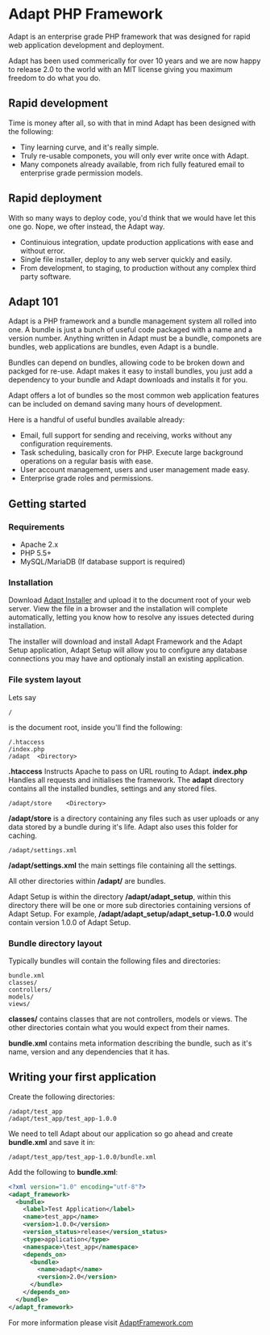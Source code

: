 # Adapt PHP Framework
Adapt is an enterprise grade PHP framework that was designed for rapid web application development and deployment.

Adapt has been used commerically for over 10 years and we are now happy to release 2.0 to the world with an MIT license giving you maximum freedom to do what you do.

## Rapid development
Time is money after all, so with that in mind Adapt has been designed with the following:
* Tiny learning curve, and it's really simple.
* Truly re-usable componets, you will only ever write once with Adapt.
* Many componets already available, from rich fully featured email to enterprise grade permission models.

## Rapid deployment
With so many ways to deploy code, you'd think that we would have let this one go. Nope, we ofter instead, the Adapt way.
* Continuious integration, update production applications with ease and without error.
* Single file installer, deploy to any web server quickly and easily.
* From development, to staging, to production without any complex third party software.

## Adapt 101
Adapt is a PHP framework and a bundle management system all rolled into one. A bundle is just a bunch of useful code packaged with a name and a version number.  Anything written in Adapt must be a bundle, componets are bundles, web applications are bundles, even Adapt is a bundle.

Bundles can depend on bundles, allowing code to be broken down and packged for re-use.  Adapt makes it easy to install bundles, you just add a dependency to your bundle and Adapt downloads and installs it for you.

Adapt offers a lot of bundles so the most common web application features can be included on demand saving many hours of development.

Here is a handful of useful bundles available already:
* Email, full support for sending and receiving, works without any configuration requirements.
* Task scheduling, basically cron for PHP.  Execute large background operations on a regular basis with ease.
* User account management, users and user management made easy.
* Enterprise grade roles and permissions.

## Getting started
### Requirements
* Apache 2.x
* PHP 5.5+
* MySQL/MariaDB (If database support is required)

### Installation
Download [Adapt Installer](https://raw.githubusercontent.com/mbruton/adapt_installer/master/install.php) and upload it to the document root of your web server.  View the file in a browser and the installation will complete automatically, letting you know how to resolve any issues detected during installation.

The installer will download and install Adapt Framework and the Adapt Setup application, Adapt Setup will allow you to configure any database connections you may have and optionaly install an existing application.

### File system layout
Lets say
```
/
```
is the document root, inside you'll find the following:
```
/.htaccess
/index.php
/adapt  <Directory>
```
**.htaccess** Instructs Apache to pass on URL routing to Adapt. **index.php** Handles all requests and initialises the framework. The **adapt** directory contains all the installed bundles, settings and any stored files. 

```
/adapt/store    <Directory>
```

**/adapt/store** is a directory containing any files such as user uploads or any data stored by a bundle during it's life.  Adapt also uses this folder for caching.

```
/adapt/settings.xml
```

**/adapt/settings.xml** the main settings file containing all the settings.

All other directories within **/adapt/** are bundles.

Adapt Setup is within the directory **/adapt/adapt_setup**, within this directory there will be one or more sub directories containing versions of Adapt Setup. For example, **/adapt/adapt_setup/adapt_setup-1.0.0** would contain version 1.0.0 of Adapt Setup.

### Bundle directory layout
Typically bundles will contain the following files and directories:

```
bundle.xml
classes/
controllers/
models/
views/
```

**classes/** contains classes that are not controllers, models or views. The other directories contain what you would expect from their names.

**bundle.xml** contains meta information describing the bundle, such as it's name, version and any dependencies that it has.

## Writing your first application
Create the following directories:
```
/adapt/test_app
/adapt/test_app/test_app-1.0.0
```
We need to tell Adapt about our application so go ahead and create **bundle.xml** and save it in:
```
/adapt/test_app/test_app-1.0.0/bundle.xml
```
Add the following to **bundle.xml**:
```xml
<?xml version="1.0" encoding="utf-8"?>
<adapt_framework>
  <bundle>
    <label>Test Application</label>
    <name>test_app</name>
    <version>1.0.0</version>
    <version_status>release</version_status>
    <type>application</type>
    <namespace>\test_app</namespace>
    <depends_on>
      <bundle>
        <name>adapt</name>
        <version>2.0</version>
      </bundle>
    </depends_on>
  </bundle>
</adapt_framework>
```
For more information please visit [AdaptFramework.com](http://www.adaptframework.com)

